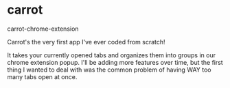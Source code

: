 # carrot
carrot-chrome-extension

Carrot's the very first app I've ever coded from scratch!

It takes your currently opened tabs and organizes them into groups in our chrome extension popup. I'll be adding more features over time, but the first thing I wanted to deal with was the common problem of having WAY too many tabs open at once.